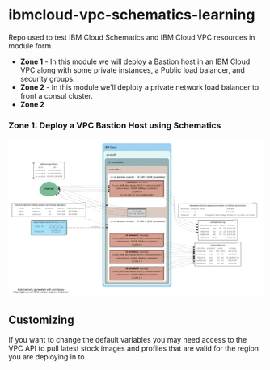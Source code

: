 # ibmcloud-vpc-schematics-learning
Repo used to test IBM Cloud Schematics and IBM Cloud VPC resources in module form

 - **Zone 1**  - In this module we will deploy a Bastion host in an IBM Cloud VPC along with some private instances, a Public load balancer, and security groups. 
 - **Zone 2** - In this module we'll deploty a private network load balancer to front a consul cluster. 
 - **Zone 2**

### Zone 1: Deploy a VPC Bastion Host using Schematics
![Zone 1 Diagram][1]

## Customizing
If you want to change the default variables you may need access to the VPC API to pull latest stock images and profiles that are valid for the region you are deploying in to.

[1]:    images/zone1-deployment.png "Zone1 VPC Deployment"


